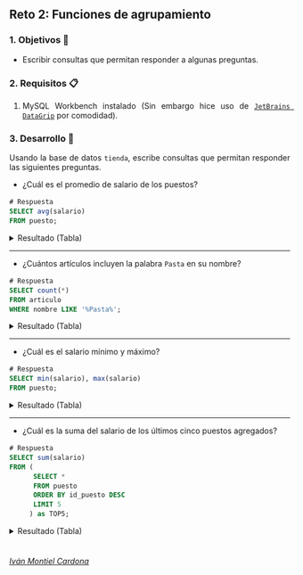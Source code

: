## Reto 2: Funciones de agrupamiento

<div style="text-align: justify;">

### 1. Objetivos :dart:

- Escribir consultas que permitan responder a algunas preguntas.

### 2. Requisitos :clipboard:

1. MySQL Workbench instalado (Sin embargo hice uso de [`JetBrains DataGrip`](https://www.jetbrains.com/datagrip/) por comodidad).

### 3. Desarrollo :rocket:

Usando la base de datos `tienda`, escribe consultas que permitan responder las siguientes preguntas.

- ¿Cuál es el promedio de salario de los puestos?

```sql
# Respuesta
SELECT avg(salario)
FROM puesto;                
```
<details><summary>Resultado (Tabla)</summary>
<p>

<details><summary>Evidencia (Jetbrains DataGrip)</summary>
<p>
<br />
<p align="center">
  <a>
    <img src="https://github.com/begeistert/Bedu/blob/main/Sesion-02/Reto-02/Captura-01.png">
  </a>
</p>
</details>

|#  |avg(salario)      |
|---|------------------|
|1  |19595.051179999973|

</p>
</details>

---
- ¿Cuántos artículos incluyen la palabra `Pasta` en su nombre?

```sql
# Respuesta
SELECT count(*)
FROM articulo
WHERE nombre LIKE '%Pasta%';                
```
<details><summary>Resultado (Tabla)</summary>
<p>

<details><summary>Evidencia (Jetbrains DataGrip)</summary>
<p>
<br />
<p align="center">
  <a>
    <img src="https://github.com/begeistert/Bedu/blob/main/Sesion-02/Reto-02/Captura-02.png">
  </a>
</p>
</details>

|#  |count(*)|
|---|--------|
|1  |17      |

</p>
</details>

---

- ¿Cuál es el salario mínimo y máximo?

```sql
# Respuesta
SELECT min(salario), max(salario)
FROM puesto;                  
```
<details><summary>Resultado (Tabla)</summary>
<p>

<details><summary>Evidencia (Jetbrains DataGrip)</summary>
<p>
<br />
<p align="center">
  <a>
    <img src="https://github.com/begeistert/Bedu/blob/main/Sesion-02/Reto-02/Captura-03.png">
  </a>
</p>
</details>

|#  |min(salario)|max(salario)|
|---|------------|------------|
|1  |10013.44    |29996.58    |

</p>
</details>

---

- ¿Cuál es la suma del salario de los últimos cinco puestos agregados?

```sql
# Respuesta
SELECT sum(salario)
FROM (
      SELECT *
      FROM puesto
      ORDER BY id_puesto DESC
      LIMIT 5
     ) as TOP5;                
```
<details><summary>Resultado (Tabla)</summary>
<p>

<details><summary>Evidencia (Jetbrains DataGrip)</summary>
<p>
<br />
<p align="center">
  <a>
    <img src="https://github.com/begeistert/Bedu/blob/main/Sesion-02/Reto-02/Captura-04.png">
  </a>
</p>
</details>

|#  |sum(salario)|
|---|------------|
|1  |79690.05    |

</p>
</details>

<br/>


###### [Iván Montiel Cardona](https://github.com/begeistert)
